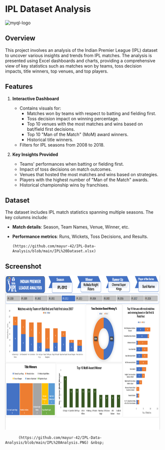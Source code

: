 # IPL Dataset Analysis
<img src="https://w7.pngwing.com/pngs/587/222/png-transparent-2011-indian-premier-league-logo-chennai-super-kings-2018-indian-premier-league-india-blue-text-logo.png" alt="myql-logo" width="200" height="100"/>

## Overview
This project involves an analysis of the Indian Premier League (IPL) dataset to uncover various insights and trends from IPL matches. The analysis is presented using Excel dashboards and charts, providing a comprehensive view of key statistics such as matches won by teams, toss decision impacts, title winners, top venues, and top players.

## Features
1. **Interactive Dashboard**
   - Contains visuals for:
     - Matches won by teams with respect to batting and fielding first.
     - Toss decision impact on winning percentage.
     - Top 10 venues with the most matches and wins based on bat/field first decisions.
     - Top 10 "Man of the Match" (MoM) award winners.
     - Historical title winners.
   - Filters for IPL seasons from 2008 to 2018.

2. **Key Insights Provided**
   - Teams' performances when batting or fielding first.
   - Impact of toss decisions on match outcomes.
   - Venues that hosted the most matches and wins based on strategies.
   - Players with the highest number of "Man of the Match" awards.
   - Historical championship wins by franchises.

## Dataset
The dataset includes IPL match statistics spanning multiple seasons. The key columns include:
- **Match details**: Season, Team Names, Venue, Winner, etc.
- **Performance metrics**: Runs, Wickets, Toss Decisions, and Results.
  
      (https://github.com/mayur-42/IPL-Data-Analysis/blob/main/IPL%20Dataset.xlsx) 
  
## Screenshot

<img src="https://github.com/mayur-42/IPL-Data-Analysis/blob/main/IPL%20Analysis.PNG" alt="myql-logo" width="1000" height="500"/>

          (https://github.com/mayur-42/IPL-Data-Analysis/blob/main/IPL%20Analysis.PNG) &nbsp;

